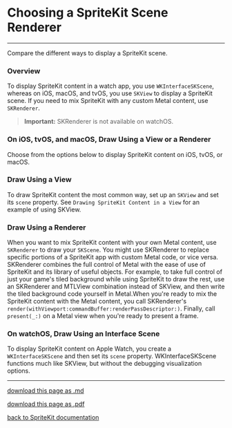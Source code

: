 # Choosing a SpriteKit Scene Renderer

-------------------------------------

Compare the different ways to display a SpriteKit scene.

### Overview

To display SpriteKit content in a watch app, you use `WKInterfaceSKScene`, whereas on iOS, macOS, and tvOS, you use `SKView` to display a SpriteKit scene. If you need to mix SpriteKit with any custom Metal content, use `SKRenderer`.

> __Important:__
> SKRenderer is not available on watchOS.

### On iOS, tvOS, and macOS, Draw Using a View or a Renderer

Choose from the options below to display SpriteKit content on iOS, tvOS, or macOS.

### Draw Using a View

To draw SpriteKit content the most common way, set up an `SKView` and set its `scene` property. See `Drawing SpriteKit Content in a View` for an example of using SKView.

### Draw Using a Renderer

When you want to mix SpriteKit content with your own Metal content, use `SKRenderer` to draw your `SKScene`. You might use SKRenderer to replace specific portions of a SpriteKit app with custom Metal code, or vice versa. SKRenderer combines the full control of Metal with the ease of use of SpriteKit and its library of useful objects.
For example, to take full control of just your game's tiled background while using SpriteKit to draw the rest, use an SKRenderer and MTLView combination instead of SKView, and then write the tiled background code yourself in Metal.When you're ready to mix the SpriteKit content with the Metal content, you call SKRenderer's `render(withViewport:commandBuffer:renderPassDescriptor:)`. Finally, call `present(_:)` on a Metal view when you're ready to present a frame.

### On watchOS, Draw Using an Interface Scene

To display SpriteKit content on Apple Watch, you create a `WKInterfaceSKScene` and then set its `scene` property. WKInterfaceSKScene functions much like SKView, but without the debugging visualization options.

--------------------------

[download this page as .md](https://raw.githubusercontent.com/retrokid/retrokid.github.io/master/tech_notes/spritekit_documentation/049-choosing-a-spritekit-scene-renderer.md)

[download this page as .pdf](https://github.com/retrokid/retrokid.github.io/raw/master/tech_notes/spritekit_documentation/049-choosing-a-spritekit-scene-renderer.pdf)

[back to SpriteKit documentation](./spritekit-documentation)
